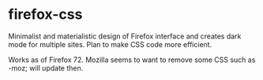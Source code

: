 # firefox-css
Minimalist and materialistic design of Firefox interface and creates dark mode for multiple sites.
Plan to make CSS code more efficient.

Works as of Firefox 72. Mozilla seems to want to remove some CSS such as -moz; will update then. 
